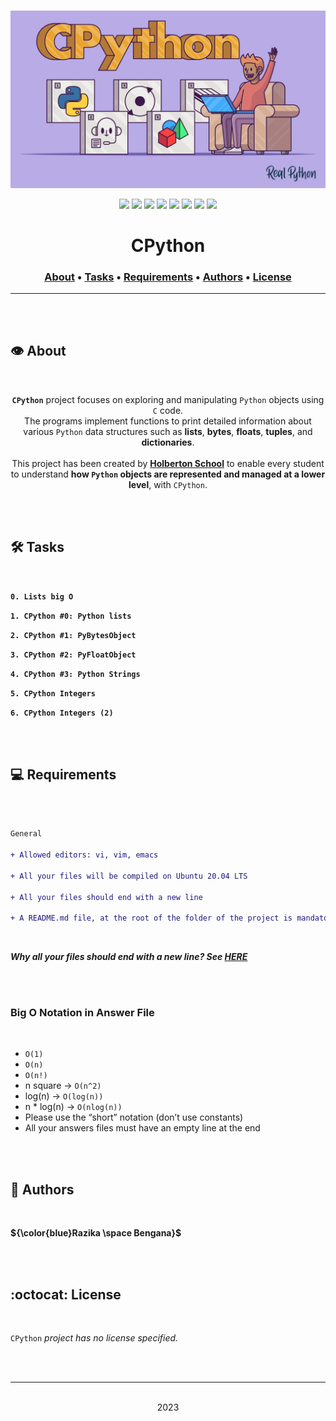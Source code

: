 <div align="center">
<br>

![CPython.png](README-image/cpython.png)

</div>


<p align="center">
<img src="https://img.shields.io/badge/-C-yellow">
<img src="https://img.shields.io/badge/-PYTHON-purple">
<img src="https://img.shields.io/badge/-Linux-lightgrey">
<img src="https://img.shields.io/badge/-WSL-brown">
<img src="https://img.shields.io/badge/-Ubuntu%2020.04.4%20LTS-orange">
<img src="https://img.shields.io/badge/-JetBrains-blue">
<img src="https://img.shields.io/badge/-Holberton%20School-red">
<img src="https://img.shields.io/badge/License-not%20specified-brightgreen">
</p>


<h1 align="center"> CPython </h1>


<h3 align="center">
<a href="https://github.com/RazikaBengana/holbertonschool-system_linux/tree/main/0x08_CPython#eye-about">About</a> •
<a href="https://github.com/RazikaBengana/holbertonschool-system_linux/tree/main/0x08_CPython#hammer_and_wrench-tasks">Tasks</a> •
<a href="https://github.com/RazikaBengana/holbertonschool-system_linux/tree/main/0x08_CPython#computer-requirements">Requirements</a> •
<a href="https://github.com/RazikaBengana/holbertonschool-system_linux/tree/main/0x08_CPython#bust_in_silhouette-authors">Authors</a> •
<a href="https://github.com/RazikaBengana/holbertonschool-system_linux/tree/main/0x08_CPython#octocat-license">License</a>
</h3>

---

<!-- ------------------------------------------------------------------------------------------------- -->

<br>
<br>

## :eye: About

<br>

<div align="center">

**`CPython`** project focuses on exploring and manipulating `Python` objects using `C` code.
<br>
The programs implement functions to print detailed information about various `Python` data structures such as **lists**, **bytes**, **floats**, **tuples**, and **dictionaries**.
<br>
<br>
This project has been created by **[Holberton School](https://www.holbertonschool.com/about-holberton)** to enable every student to understand **how `Python` objects are represented and managed at a lower level**, with `CPython`.

</div>

<br>
<br>

<!-- ------------------------------------------------------------------------------------------------- -->

## :hammer_and_wrench: Tasks

<br>

**`0. Lists big O`**

**`1. CPython #0: Python lists`**

**`2. CPython #1: PyBytesObject`**

**`3. CPython #2: PyFloatObject`**

**`4. CPython #3: Python Strings`**

**`5. CPython Integers`**

**`6. CPython Integers (2)`**

<br>
<br>

<!-- ------------------------------------------------------------------------------------------------- -->

## :computer: Requirements

<br>

```diff

General

+ Allowed editors: vi, vim, emacs

+ All your files will be compiled on Ubuntu 20.04 LTS

+ All your files should end with a new line

+ A README.md file, at the root of the folder of the project is mandatory

```

<br>

**_Why all your files should end with a new line? See [HERE](https://unix.stackexchange.com/questions/18743/whats-the-point-in-adding-a-new-line-to-the-end-of-a-file/18789)_**

<br>
<br>

### Big O Notation in Answer File

<br>

- `O(1)`
- `O(n)`
- `O(n!)`
- n square -> `O(n^2)`
- log(n) -> `O(log(n))`
- n * log(n) -> `O(nlog(n))`
- Please use the “short” notation (don’t use constants)
- All your answers files must have an empty line at the end

<br>
<br>

<!-- ------------------------------------------------------------------------------------------------- -->

## :bust_in_silhouette: Authors

<br>

**${\color{blue}Razika \space Bengana}$**

<br>
<br>

<!-- ------------------------------------------------------------------------------------------------- -->

## :octocat: License

<br>

```CPython``` _project has no license specified._

<br>
<br>

---

<p align="center"><br>2023</p>